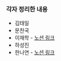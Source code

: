 

### 각자 정리한 내용


- 김태일
- 문찬국
- 이재학 - [노션 링크](https://jaehahk.notion.site/Efficient-Estimation-of-Word-Representations-in-Vector-Space-d0c3e2c915954c3a991709dcccad3c80)
- 하성진
- 한나연 - [노션 링크](https://www.notion.so/Efficient-Estimation-of-Word-Representations-in-Vector-Space-ffd8702e95684cefaa3f612700e3d2d6)
